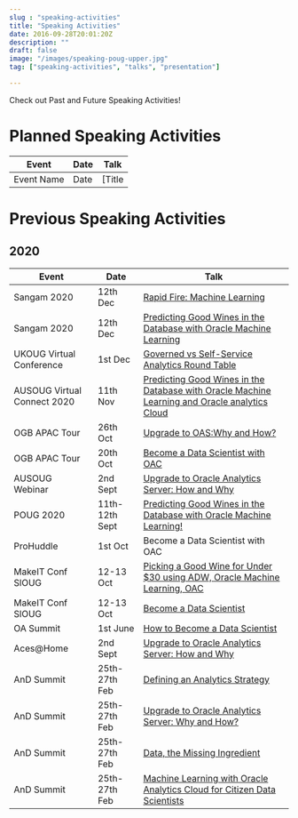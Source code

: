 ```yaml
---
slug : "speaking-activities"
title: "Speaking Activities"
date: 2016-09-28T20:01:20Z
description: ""
draft: false
image: "/images/speaking-poug-upper.jpg"
tag: ["speaking-activities", "talks", "presentation"]

---
```


Check out Past and Future Speaking Activities!

# Planned Speaking Activities
|Event|Date|Talk|
|---|---|---|
|Event Name|Date|[Title|


# Previous Speaking Activities

## 2020

|Event|Date|Talk|
|---|---|---|
|Sangam 2020|12th Dec|[Rapid Fire: Machine Learning](https://www.aioug.org/sangam20-sessions?session_id=177)|
|Sangam 2020|12th Dec|[Predicting Good Wines in the Database with Oracle Machine Learning](https://www.aioug.org/sangam20-sessions?session_id=170)|
|UKOUG Virtual Conference|1st Dec|[Governed vs Self-Service Analytics Round Table](https://ukoug.org/page/ukougconfanalyticsroundtable)|
|AUSOUG Virtual Connect 2020|11th Nov|[Predicting Good Wines in the Database with Oracle Machine Learning and Oracle analytics Cloud](https://ausoug.org.au/news/virtual-connect-2020/)|
|OGB APAC Tour|26th Oct|[Upgrade to OAS:Why and How?](https://oracle-groundbreakers-apac-virtual-tour-2020.heysummit.com/speakers/francesco-tisiot/)|
|OGB APAC Tour|20th Oct|[Become a Data Scientist with OAC](https://oracle-groundbreakers-apac-virtual-tour-2020.heysummit.com/speakers/francesco-tisiot/)|
|AUSOUG Webinar|2nd Sept|[Upgrade to Oracle Analytics Server: How and Why](https://ausoug.org.au/event/upgrade-to-oracle-analytics-server-why-and-how/)|
|POUG 2020|11th-12th Sept|[Predicting Good Wines in the Database with Oracle Machine Learning!](https://poug.org/en/edycja/poug-2020/)|
|ProHuddle|1st Oct|Become a Data Scientist with OAC|
|MakeIT Conf SlOUG|12-13 Oct|[Picking a Good Wine for Under $30 using ADW, Oracle Machine Learning, OAC](https://www.makeit.si/index.php/sl/)|
|MakeIT Conf SlOUG|12-13 Oct|[Become a Data Scientist](https://www.makeit.si/index.php/sl/)|
|OA Summit|1st June|[How to Become a Data Scientist](https://gateway.on24.com/wcc/gateway/eliteOracleAmericaInc3/2258334/2289476/francesco-tisiot-of-rittman-mead-presents-how-to-become-a-data-scientist)|
|Aces@Home|2nd Sept|[Upgrade to Oracle Analytics Server: How and Why](https://acesathome.com/sessions/2020/03/30/francesco-tisiot-upgrade-to-oas-how-and-why/)|
|AnD Summit|25th-27th Feb|[Defining an Analytics Strategy](https://analyticsanddatasummit2020.sched.com/speaker/francesco.tisiot?iframe=yes&amp;w=100%&amp;sidebar=yes&amp;bg=no)|
|AnD Summit|25th-27th Feb|[Upgrade to Oracle Analytics Server: Why and How?](https://analyticsanddatasummit2020.sched.com/speaker/francesco.tisiot?iframe=yes&amp;w=100%&amp;sidebar=yes&amp;bg=no)|
|AnD Summit|25th-27th Feb|[Data, the Missing Ingredient](https://analyticsanddatasummit2020.sched.com/speaker/francesco.tisiot?iframe=yes&amp;w=100%&amp;sidebar=yes&amp;bg=no)|
|AnD Summit|25th-27th Feb|[Machine Learning with Oracle Analytics Cloud for Citizen Data Scientists](https://analyticsanddatasummit2020.sched.com/speaker/francesco.tisiot?iframe=yes&amp;w=100%&amp;sidebar=yes&amp;bg=no)|

</tbody></table></figure></font>

